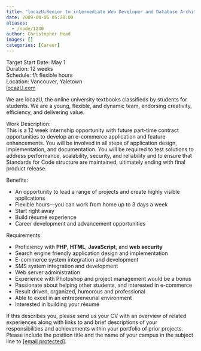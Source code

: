 ```yaml
---
title: "locazU—Senior to intermediate Web Developer and Database Architect"
date: 2009-04-06 05:28:00
aliases:
  - /node/1240
author: Christopher Head
images: []
categories: [Career]
---
```


Target Start Date: May 1 \
Duration: 12 weeks \
Schedule: f/t flexible hours \
Location: Vancouver, Yaletown \
[locazU.com](http://locazU.com/)

We are locazU, the online university textbooks classifieds by students for students. We are a young, flexible, and dynamic team, endorsing creativity, efficiency, and delivering value.

Work Description: \
This is a 12 week internship opportunity with future part-time contract opportunities to develop an e-commerce application and feature enhancements. You will be involved in all steps of application design, implementation, and documentation. You will be required to test solutions to address performance, scalability, security, and reliability and to ensure that Standards for Code structure are maintained, ultimately ending with final product release.

Benefits:

- An opportunity to lead a range of projects and create highly visible applications
- Flexible hours—you can work from home up to 3 days a week
- Start right away
- Build résumé experience
- Career development and advancement opportunities

Requirements:

- Proficiency with **PHP**, **HTML**, **JavaScript**, and **web security**
- Search engine friendly application design and implementation
- E-commerce system integration and development
- SMS system integration and development
- Web server administration
- Experience with Photoshop and project management would be a bonus
- Passionate about helping other students, and interested in e-commerce
- Result driven, organized, humorous and professional
- Able to excel in an entrepreneurial environment
- Interested in building your résumé

If this describes you, please send us your CV with an overview of related experiences along with links to and brief descriptions of your responsibilities and achievements within your portfolio of prior projects. Please include the position title and the name of your campus in the subject line to [\[email protected\]](/cdn-cgi/l/email-protection#d6bcb9b4a596bab9b5b7aca3f8b5b9bb).
